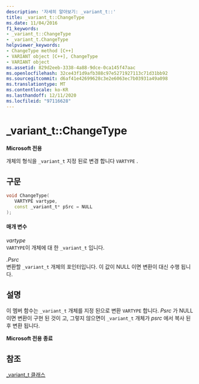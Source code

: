 ```yaml
---
description: '자세히 알아보기: _variant_t::'
title: _variant_t::ChangeType
ms.date: 11/04/2016
f1_keywords:
- _variant_t::ChangeType
- _variant_t.ChangeType
helpviewer_keywords:
- ChangeType method [C++]
- VARIANT object [C++], ChangeType
- VARIANT object
ms.assetid: 829d2eeb-3338-4a88-9dce-0ca145f47aac
ms.openlocfilehash: 32ce43f1d9afb388c97e5271927113c71d31bb92
ms.sourcegitcommit: d6af41e42699628c3e2e6063ec7b03931a49a098
ms.translationtype: MT
ms.contentlocale: ko-KR
ms.lasthandoff: 12/11/2020
ms.locfileid: "97116628"
---
```

# <a name="_variant_tchangetype"></a>_variant_t::ChangeType

**Microsoft 전용**

개체의 형식을 `_variant_t` 지정 된로 변경 합니다 `VARTYPE` .

## <a name="syntax"></a>구문

```cpp
void ChangeType(
   VARTYPE vartype,
   const _variant_t* pSrc = NULL
);
```

#### <a name="parameters"></a>매개 변수

*vartype*<br/>
`VARTYPE`이 개체에 대 한 `_variant_t` 입니다.

*.Psrc*<br/>
변환할 `_variant_t` 개체의 포인터입니다. 이 값이 NULL 이면 변환이 대신 수행 됩니다.

## <a name="remarks"></a>설명

이 멤버 함수는 `_variant_t` 개체를 지정 된으로 변환 `VARTYPE` 합니다. *Psrc* 가 NULL 이면 변환이 구현 된 것이 고, 그렇지 않으면이 `_variant_t` 개체가 *psrc* 에서 복사 된 후 변환 됩니다.

**Microsoft 전용 종료**

## <a name="see-also"></a>참조

[_variant_t 클래스](../cpp/variant-t-class.md)
